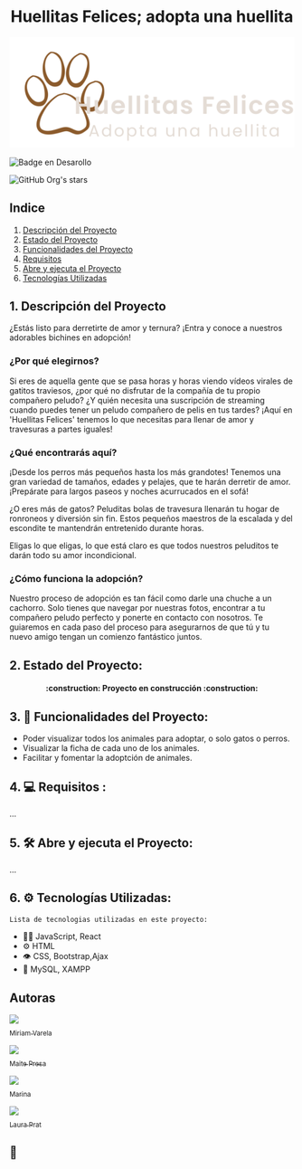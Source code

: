 <h1 align="center"> Huellitas Felices; adopta una huellita </h1>

![Huellitas Felices](https://github.com/PresaMaite/HuellitasFelices/blob/dev/src/assets/images/LogoWhite.svg)

![Badge en Desarollo](https://img.shields.io/badge/STATUS-EN%20DESAROLLO-green)

![GitHub Org's stars](https://img.shields.io/github/stars/lauuloulu?style=social)
 
  
  ## Indice
1. [Descripción del Proyecto](#descripcion-proyecto)
2. [Estado del Proyecto](#estado-proyecto)
3. [Funcionalidades del Proyecto](#funcionalidades-proyecto)
4. [Requisitos](#Requisitos-proyecto)
5. [Abre y ejecuta el Proyecto](#abre-y-ejecuta)
6. [Tecnologías Utilizadas](#tecnologias-utilizadas)


 <h2> 1. Descripción del Proyecto </h2>

  <p> ¿Estás listo para derretirte de amor y ternura? ¡Entra y conoce a nuestros adorables bichines en adopción!
  
  <h3>¿Por qué elegirnos?</h3>
  
Si eres de aquella gente que se pasa horas y horas viendo vídeos virales de gatitos traviesos, ¿por qué no disfrutar de la compañía de tu propio compañero peludo? ¿Y quién necesita una suscripción de streaming cuando puedes tener un peludo compañero de pelis en tus tardes? ¡Aquí en 'Huellitas Felices' tenemos lo que necesitas para llenar de amor y travesuras a partes iguales!

<h3>¿Qué encontrarás aquí?</h3>

¡Desde los perros más pequeños hasta los más grandotes! Tenemos una gran variedad de tamaños, edades y pelajes, que te harán derretir de amor. ¡Prepárate para largos paseos y noches acurrucados en el sofá!

¿O eres más de gatos? Peluditas bolas de travesura llenarán tu hogar de ronroneos y diversión sin fin. Estos pequeños maestros de la escalada y del escondite te mantendrán entretenido durante horas. 

Eligas lo que eligas, lo que está claro es que todos nuestros peluditos te darán todo su amor incondicional. 

<h3>¿Cómo funciona la adopción?</h3>

Nuestro proceso de adopción es tan fácil como darle una chuche a un cachorro. Solo tienes que navegar por nuestras fotos, encontrar a tu compañero peludo perfecto y ponerte en contacto con nosotros. Te guiaremos en cada paso del proceso para asegurarnos de que tú y tu nuevo amigo tengan un comienzo fantástico juntos. </p> 
   

 <h2> 2. Estado del Proyecto:  </h2>
  
  <h4 align="center">  :construction: Proyecto en construcción :construction:  </h2> 
  
  <h2> 3. 🔨 Funcionalidades del Proyecto:</h2>

  - Poder visualizar todos los animales para adoptar, o solo gatos o perros.
  - Visualizar la ficha de cada uno de los animales. 
  - Facilitar y fomentar la adoptción de animales. 
  
  
<h2> 4. 💻 Requisitos :</h2>
  
...

  <h2> 5.  🛠️ Abre y ejecuta el Proyecto:</h2>
   
...

  <h2> 6. ⚙️ Tecnologías Utilizadas:</h2>

    Lista de tecnologias utilizadas en este proyecto:

   - 👨‍💻 JavaScript, React
   - ⚙️ HTML
   - 👁️ CSS, Bootstrap,Ajax
   - 💽 MySQL, XAMPP

   ## Autoras

[<img src="https://avatars.githubusercontent.com/MiriamVarela" width=115><br><sub>Miriam Varela</sub>](https://github.com/MiriamVarela)

[<img src="https://avatars.githubusercontent.com/MaiPresa" width=115><br><sub>Maite Presa</sub>](https://github.com/MaiPresa)

[<img src="https://avatars.githubusercontent.com/mariene33" width=115><br><sub>Marina</sub>](https://github.com/mariene33) 

[<img src="https://avatars.githubusercontent.com/u/132446914?v=4" width=115><br><sub>Laura Prat</sub>](https://github.com/lauuloulu)

 
📁
   - 
